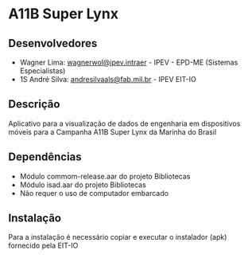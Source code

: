 # A11B Super Lynx

## Desenvolvedores
* Wagner Lima: wagnerwol@ipev.intraer - IPEV - EPD-ME (Sistemas Especialistas)
* 1S André Silva: andresilvaals@fab.mil.br - IPEV EIT-IO

## Descrição
Aplicativo para a visualização de dados de engenharia em dispositivos móveis para a Campanha A11B Super Lynx da Marinha do Brasil

## Dependências
* Módulo commom-release.aar do projeto Bibliotecas
* Módulo isad.aar do projeto Bibliotecas
* Não requer o uso de computador embarcado

## Instalação

Para a instalação é necessário copiar e executar o instalador (apk) fornecido pela EIT-IO
